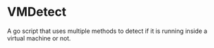 # VMDetect

A go script that uses multiple methods to detect if it is running inside a virtual machine or not.